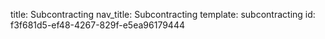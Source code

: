 title: Subcontracting
nav_title: Subcontracting
template: subcontracting
id: f3f681d5-ef48-4267-829f-e5ea96179444
